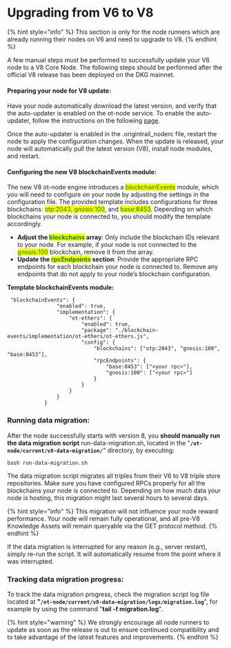 # Upgrading from V6 to V8

{% hint style="info" %}
This section is only for the node runners which are already running their nodes on V6 and need to upgrade to V8.
{% endhint %}

A few manual steps must be performed to successfully update your V6 node to a V8 Core Node. The following steps should be performed after the official V8 release has been deployed on the DKG mainnet.

#### Preparing your node for V8 update:

Have your node automatically download the latest version, and verify that the auto-updater is enabled on the ot-node service. To enable the auto-updater, follow the instructions on the following [page](https://docs.origintrail.io/dkg-v6-current-version/node-setup-instructions/useful-resources/manually-configuring-your-node).&#x20;

Once the auto-updater is enabled in the .origintrail\_noderc file, restart the node to apply the configuration changes. When the update is released, your node will automatically pull the latest version (V8), install node modules, and restart.

#### Configuring the new V8 blockchainEvents module:

The new V8 ot-node engine introduces a <mark style="color:green;">blockchainEvents</mark> module, which you will need to configure on your node by adjusting the settings in the configuration file. The provided template includes configurations for three blockchains: <mark style="color:green;">otp:2043, gnosis:100</mark>, and <mark style="color:green;">base:8453</mark>. Depending on which blockchains your node is connected to, you should modify the template accordingly.

* **Adjust the&#x20;**<mark style="color:green;">**blockchains**</mark>**&#x20;array**: Only include the blockchain IDs relevant to your node. For example, if your node is not connected to the <mark style="color:green;">gnosis:100</mark> blockchain, remove it from the array.
* **Update the&#x20;**<mark style="color:green;">**rpcEndpoints**</mark>**&#x20;section**: Provide the appropriate RPC endpoints for each blockchain your node is connected to. Remove any endpoints that do not apply to your node’s blockchain configuration.

**Template blockchainEvents module:**

```
 "blockchainEvents": {
                "enabled": true,
                "implementation": {
                    "ot-ethers": {
                        "enabled": true,
                        "package": "./blockchain-events/implementation/ot-ethers/ot-ethers.js",
                        "config": {
                            "blockchains": ["otp:2043", "gnosis:100", "base:8453"],
                            "rpcEndpoints": {
                                "base:8453": ["<your rpc>"],
                                "gnosis:100": ["<your rpc>"]
                            }
                        }
                    }
                }
            }
```

### Running data migration:

After the node successfully starts with version 8, you **should manually run the data migration script** run-data-migration.sh, located in the "**`/ot-node/current/v8-data-migration/`**" directory, by executing:

```
bash run-data-migration.sh
```

The data migration script migrates all triples from their V6 to V8 triple store repositories. Make sure you have configured RPCs properly for all the blockchains your node is connected to. Depending on how much data your node is hosting, this migration might last several hours to several days.&#x20;

{% hint style="info" %}
This migration will not influence your node reward performance. Your node will remain fully operational, and all pre-V8 Knowledge Assets will remain queryable via the GET protocol method.
{% endhint %}

If the data migration is interrupted for any reason (e.g., server restart), simply re-run the script. It will automatically resume from the point where it was interrupted.

### Tracking data migration progress:

To track the data migration progress, check the migration script log file located at                               **"`/ot-node/current/v8-data-migration/logs/migration.log`**", for example by using the command "**tail -f migration.log**".

{% hint style="warning" %}
We strongly encourage all node runners to update as soon as the release is out to ensure continued compatibility and to take advantage of the latest features and improvements.
{% endhint %}

